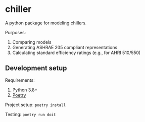 chiller
=======

A python package for modeling chillers.

Purposes:

1. Comparing models
2. Generating ASHRAE 205 compliant representations
3. Calculating standard efficiency ratings (e.g., for AHRI 510/550)

Development setup
-----------------

Requirements:

1. Python 3.8+
2. [Poetry](https://python-poetry.org/)

Project setup: `poetry install`

Testing: `poetry run doit`
